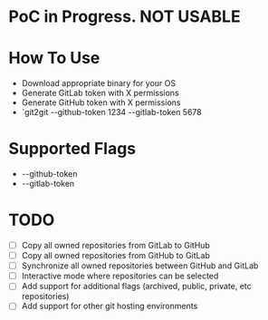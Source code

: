 # PoC in Progress. NOT USABLE

# How To Use

* Download appropriate binary for your OS
* Generate GitLab token with X permissions
* Generate GitHub token with X permissions
* `git2git --github-token 1234 --gitlab-token 5678


# Supported Flags

* --github-token
* --gitlab-token

# TODO

- [ ] Copy all owned repositories from GitLab to GitHub
- [ ] Copy all owned repositories from GitHub to GitLab
- [ ] Synchronize all owned repositories between GitHub and GitLab
- [ ] Interactive mode where repositories can be selected
- [ ] Add support for additional flags (archived, public, private, etc repositories)
- [ ] Add support for other git hosting environments
